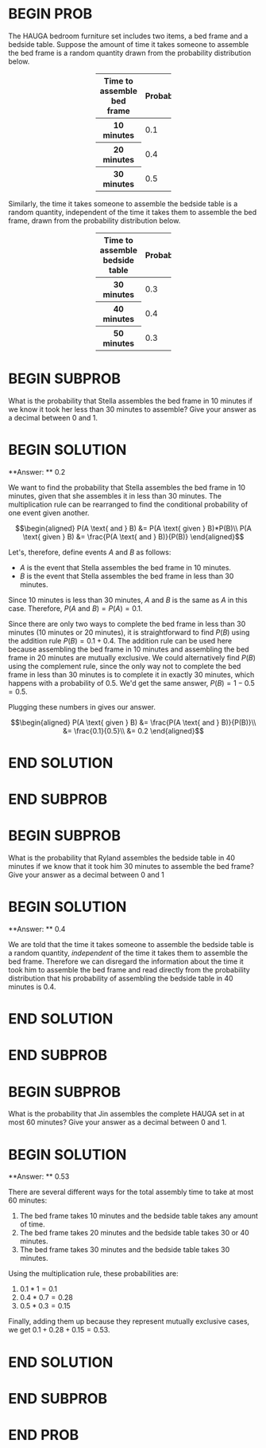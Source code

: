 # BEGIN PROB

The HAUGA bedroom furniture set includes two items, a bed frame and a bedside table. Suppose the amount of time it takes someone to assemble the bed frame is a random quantity drawn from the probability distribution below.

<center>
<table class="table" style="width:30%">
  <thead>
    <tr>
      <th scope="col">Time to assemble bed frame</th>
      <th scope="col">Probability</th>
    </tr>
  </thead>
  <tbody>
    <tr>
      <th scope="row">10 minutes</th>
      <td>0.1</td>
    </tr>
    <tr>
      <th scope="row">20 minutes</th>
      <td>0.4</td>
    </tr>
    <tr>
      <th scope="row">30 minutes</th>
      <td>0.5</td>
    </tr>
  </tbody>
</table>
</center>

Similarly, the time it takes someone to assemble the bedside table is a random quantity, independent of the time it takes them to assemble the bed frame, drawn from the probability distribution below.

<center>
<table class="table" style="width:30%">
  <thead>
    <tr>
      <th scope="col">Time to assemble bedside table</th>
      <th scope="col">Probability</th>
    </tr>
  </thead>
  <tbody>
    <tr>
      <th scope="row">30 minutes</th>
      <td>0.3</td>
    </tr>
    <tr>
      <th scope="row">40 minutes</th>
      <td>0.4</td>
    </tr>
    <tr>
      <th scope="row">50 minutes</th>
      <td>0.3</td>
    </tr>
  </tbody>
</table>
</center>

# BEGIN SUBPROB

What is the probability that Stella assembles the bed frame in 10 minutes if we know it took her less than 30 minutes to assemble? Give your answer as a decimal between 0 and 1.

# BEGIN SOLUTION

**Answer: ** 0.2

We want to find the probability that Stella assembles the bed frame in 10 minutes, given that she assembles it in less than 30 minutes. The multiplication rule can be rearranged to find the conditional probability of one event given another.

$$\begin{aligned} 
        P(A \text{ and } B) &= P(A \text{ given } B)*P(B)\\
        P(A \text{ given } B) &= \frac{P(A \text{ and } B)}{P(B)}
\end{aligned}$$

Let's, therefore, define events $A$ and $B$ as follows:

- $A$ is the event that Stella assembles the bed frame in 10 minutes.
- $B$ is the event that Stella assembles the bed frame in less than 30 minutes.

Since 10 minutes is less than 30 minutes, $A \text{ and } B$ is the same as $A$ in this case. Therefore, $P(A \text{ and } B) = P(A) = 0.1$. 

Since there are only two ways to complete the bed frame in less than 30 minutes (10 minutes or 20 minutes), it is straightforward to find $P(B)$ using the addition rule $P(B) = 0.1 + 0.4$. The addition rule can be used here because assembling the bed frame in 10 minutes and assembling the bed frame in 20 minutes are mutually exclusive. We could alternatively find $P(B)$ using the complement rule, since the only way not to complete the bed frame in less than 30 minutes is to complete it in exactly 30 minutes, which happens with a probability of 0.5. We'd get the same answer, $P(B) = 1 - 0.5 = 0.5$.

Plugging these numbers in gives our answer.

$$\begin{aligned} 
        P(A \text{ given } B) &= \frac{P(A \text{ and } B)}{P(B)}\\
                              &= \frac{0.1}{0.5}\\
                              &= 0.2
\end{aligned}$$

# END SOLUTION

# END SUBPROB

# BEGIN SUBPROB

What is the probability that Ryland assembles the bedside table in 40 minutes if we know that it took him 30 minutes to assemble the bed frame? Give your answer as a decimal between 0 and 1

# BEGIN SOLUTION

**Answer: ** 0.4

We are told that the time it takes someone to assemble the bedside table is a random quantity, *independent* of the time it takes them to assemble the bed frame. Therefore we can disregard the information about the time it took him to assemble the bed frame and read directly from the probability distribution that his probability of assembling the bedside table in 40 minutes is 0.4.

# END SOLUTION

# END SUBPROB

# BEGIN SUBPROB

What is the probability that Jin assembles the complete HAUGA set in at most 60 minutes? Give your answer as a decimal between 0 and 1.

# BEGIN SOLUTION

**Answer: ** 0.53

There are several different ways for the total assembly time to take at most 60 minutes:

1. The bed frame takes 10 minutes and the bedside table takes any amount of time.
2. The bed frame takes 20 minutes and the bedside table takes 30 or 40 minutes.
3. The bed frame takes 30 minutes and the bedside table takes 30 minutes.

Using the multiplication rule, these probabilities are:

1. $0.1*1 = 0.1$
2. $0.4*0.7 = 0.28$
3. $0.5*0.3 = 0.15$

Finally, adding them up because they represent mutually exclusive cases, we get $0.1+0.28+0.15 = 0.53$.

# END SOLUTION

# END SUBPROB

# END PROB